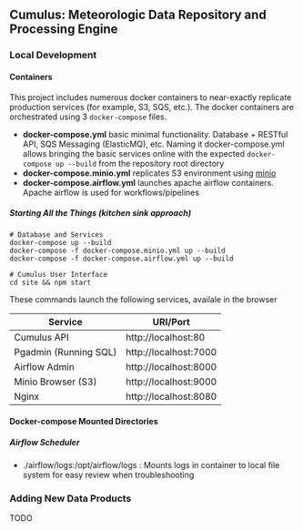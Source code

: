 ## Cumulus: Meteorologic Data Repository and Processing Engine

### Local Development

#### Containers

This project includes numerous docker containers to near-exactly replicate production services (for example, S3, SQS, etc.). The docker containers are orchestrated using 3 `docker-compose` files.

- **docker-compose.yml** basic minimal functionality. Database + RESTful API, SQS Messaging (ElasticMQ), etc. Naming it docker-compose.yml allows bringing the basic services online with the expected `docker-compose up --build` from the repository root directory
- **docker-compose.minio.yml** replicates S3 environment using [minio](https://github.com/minio/minio)
- **docker-compose.airflow.yml** launches apache airflow containers. Apache airflow is used for workflows/pipelines

##### Starting All the Things (kitchen sink approach)

```
# Database and Services
docker-compose up --build
docker-compose -f docker-compose.minio.yml up --build
docker-compose -f docker-compose.airflow.yml up --build

# Cumulus User Interface
cd site && npm start
```

These commands launch the following services, availale in the browser

| Service               | URI/Port              |
| --------------------- | --------------------- |
| Cumulus API           | http://localhost:80   |
| Pgadmin (Running SQL) | http://localhost:7000 |
| Airflow Admin         | http://localhost:8000 |
| Minio Browser (S3)    | http://localhost:9000 |
| Nginx                 | http://localhost:8080 |

#### Docker-compose Mounted Directories

##### Airflow Scheduler

- ./airflow/logs:/opt/airflow/logs : Mounts logs in container to local file system for easy review when troubleshooting

### Adding New Data Products

TODO
